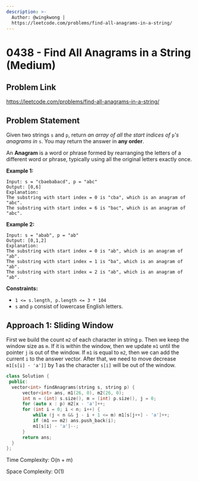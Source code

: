 ```yaml
---
description: >-
  Author: @wingkwong |
  https://leetcode.com/problems/find-all-anagrams-in-a-string/
---
```


# 0438 - Find All Anagrams in a String (Medium)

## Problem Link

https://leetcode.com/problems/find-all-anagrams-in-a-string/

## Problem Statement

Given two strings `s` and `p`, return _an array of all the start indices of_ `p`_'s anagrams in_ `s`. You may return the answer in **any order**.

An **Anagram** is a word or phrase formed by rearranging the letters of a different word or phrase, typically using all the original letters exactly once.

**Example 1:**

```
Input: s = "cbaebabacd", p = "abc"
Output: [0,6]
Explanation:
The substring with start index = 0 is "cba", which is an anagram of "abc".
The substring with start index = 6 is "bac", which is an anagram of "abc".
```

**Example 2:**

```
Input: s = "abab", p = "ab"
Output: [0,1,2]
Explanation:
The substring with start index = 0 is "ab", which is an anagram of "ab".
The substring with start index = 1 is "ba", which is an anagram of "ab".
The substring with start index = 2 is "ab", which is an anagram of "ab".
```

**Constraints:**

* `1 <= s.length, p.length <= 3 * 104`
* `s` and `p` consist of lowercase English letters.

## Approach 1: Sliding Window

First we build the count `m2` of each character in string `p`. Then we keep the window size as `m`. If it is within the window, then we update `m1` until the pointer `j` is out of the window. If `m1` is equal to `m2`, then we can add the current `i` to the answer vector. After that, we need to move decrease `m1[s[i] - 'a']]` by 1 as the character `s[i]` will be out of the window.

```cpp
class Solution {
 public:
  vector<int> findAnagrams(string s, string p) {
      vector<int> ans, m1(26, 0), m2(26, 0);
      int n = (int) s.size(), m = (int) p.size(), j = 0;
      for (auto x : p) m2[x - 'a']++;
      for (int i = 0; i < n; i++) {
          while (j < n && j - i + 1 <= m) m1[s[j++] - 'a']++;
          if (m1 == m2) ans.push_back(i);
          m1[s[i] - 'a']--;
      }
      return ans;
  }
};
```

Time Complexity: O(n + m)

Space Complexity: O(1)
